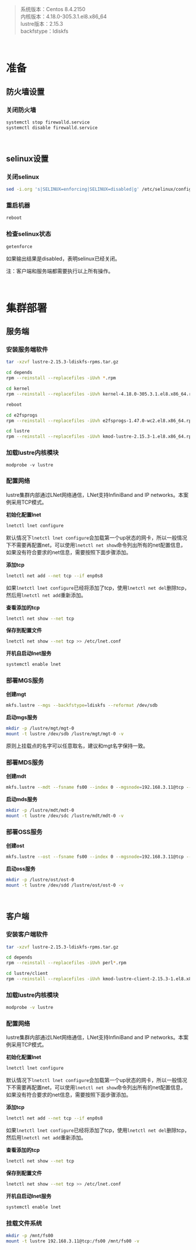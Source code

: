 > 系统版本：Centos 8.4.2150  
> 内核版本：4.18.0-305.3.1.el8.x86_64  
> lustre版本：2.15.3  
> backfstype：ldiskfs  

&nbsp;
# 准备
## 防火墙设置
### 关闭防火墙
```bash
systemctl stop firewalld.service
systemctl disable firewalld.service
```

&nbsp;
## selinux设置
### 关闭selinux
```bash
sed -i.org 's|SELINUX=enforcing|SELINUX=disabled|g' /etc/selinux/config
```

### 重启机器
```bash
reboot
```

### 检查selinux状态
```bash
getenforce
```
如果输出结果是disabled，表明selinux已经关闭。

注：客户端和服务端都需要执行以上所有操作。

&nbsp;
&nbsp;
# 集群部署
## 服务端
### 安装服务端软件
```bash
tar -xzvf lustre-2.15.3-ldiskfs-rpms.tar.gz

cd depends
rpm --reinstall --replacefiles -iUvh *.rpm

cd kernel
rpm --reinstall --replacefiles -iUvh kernel-4.18.0-305.3.1.el8.x86_64.rpm kernel-modules-4.18.0-305.3.1.el8.x86_64.rpm kernel-core-4.18.0-305.3.1.el8.x86_64.rpm kernel-devel-4.18.0-305.3.1.el8.x86_64.rpm kernel-headers-4.18.0-305.3.1.el8.x86_64.rpm kernel-modules-internal-4.18.0-305.3.1.el8.x86_64.rpm kernel-modules-extra-4.18.0-305.3.1.el8.x86_64.rpm

reboot

cd e2fsprogs
rpm --reinstall --replacefiles -iUvh e2fsprogs-1.47.0-wc2.el8.x86_64.rpm e2fsprogs-devel-1.47.0-wc2.el8.x86_64.rpm e2fsprogs-libs-1.47.0-wc2.el8.x86_64.rpm e2fsprogs-static-1.47.0-wc2.el8.x86_64.rpm libcom_err-1.47.0-wc2.el8.x86_64.rpm libcom_err-devel-1.47.0-wc2.el8.x86_64.rpm libss-1.47.0-wc2.el8.x86_64.rpm libss-devel-1.47.0-wc2.el8.x86_64.rpm

cd lustre
rpm --reinstall --replacefiles -iUvh kmod-lustre-2.15.3-1.el8.x86_64.rpm kmod-lustre-osd-ldiskfs-2.15.3-1.el8.x86_64.rpm lustre-2.15.3-1.el8.x86_64.rpm lustre-devel-2.15.3-1.el8.x86_64.rpm lustre-osd-ldiskfs-mount-2.15.3-1.el8.x86_64.rpm lustre-resource-agents-2.15.3-1.el8.x86_64.rpm
```

### 加载lustre内核模块
```
modprobe -v lustre
```

### 配置网络
lustre集群内部通过LNet网络通信，LNet支持InfiniBand and IP networks。本案例采用TCP模式。

**初始化配置lnet**
```bash
lnetctl lnet configure
```
默认情况下`lnetctl lnet configure`会加载第一个up状态的网卡，所以一般情况下不需要再配置net，可以使用`lnetctl net show`命令列出所有的net配置信息，如果没有符合要求的net信息，需要按照下面步骤添加。

**添加tcp**
```bash
lnetctl net add --net tcp --if enp0s8
```
如果`lnetctl lnet configure`已经将添加了tcp，使用`lnetctl net del`删除tcp，然后用`lnetctl net add`重新添加。

**查看添加的tcp**
```bash
lnetctl net show --net tcp
```

**保存到配置文件**
```bash
lnetctl net show --net tcp >> /etc/lnet.conf
```

**开机自启动lnet服务**
```bash
systemctl enable lnet
```

### 部署MGS服务
**创建mgt**
```bash
mkfs.lustre --mgs --backfstype=ldiskfs --reformat /dev/sdb
```

**启动mgs服务**
```bash
mkdir -p /lustre/mgt/mgt-0
mount -t lustre /dev/sdb /lustre/mgt/mgt-0 -v
```
原则上挂载点的名字可以任意取名，建议和mgt名字保持一致。

### 部署MDS服务
**创建mdt**
```bash
mkfs.lustre --mdt --fsname fs00 --index 0 --mgsnode=192.168.3.11@tcp --backfstype=ldiskfs --reformat /dev/sdc
```

**启动mds服务**
```bash
mkdir -p /lustre/mdt/mdt-0
mount -t lustre /dev/sdc /lustre/mdt/mdt-0 -v
```

### 部署OSS服务
**创建ost**
```bash
mkfs.lustre --ost --fsname fs00 --index 0 --mgsnode=192.168.3.11@tcp --backfstype=ldiskfs --reformat /dev/sdd
```

**启动oss服务**
```bash
mkdir -p /lustre/ost/ost-0
mount -t lustre /dev/sdd /lustre/ost/ost-0 -v
```

&nbsp;
## 客户端
### 安装客户端软件
```bash
tar -xzvf lustre-2.15.3-ldiskfs-rpms.tar.gz

cd depends
rpm --reinstall --replacefiles -iUvh perl*.rpm

cd lustre/client
rpm --reinstall --replacefiles -iUvh kmod-lustre-client-2.15.3-1.el8.x86_64.rpm kmod-lustre-client-2.15.3-1.el8.x86_64.rpm
```

### 加载lustre内核模块
```bash
modprobe -v lustre
```

### 配置网络
lustre集群内部通过LNet网络通信，LNet支持InfiniBand and IP networks。本案例采用TCP模式。

**初始化配置lnet**
```bash
lnetctl lnet configure
```
默认情况下`lnetctl lnet configure`会加载第一个up状态的网卡，所以一般情况下不需要再配置net，可以使用`lnetctl net show`命令列出所有的net配置信息，如果没有符合要求的net信息，需要按照下面步骤添加。

**添加tcp**
```bash
lnetctl net add --net tcp --if enp0s8
```
如果`lnetctl lnet configure`已经将添加了tcp，使用`lnetctl net del`删除tcp，然后用`lnetctl net add`重新添加。

**查看添加的tcp**
```bash
lnetctl net show --net tcp
```

**保存到配置文件**
```bash
lnetctl net show --net tcp >> /etc/lnet.conf
```

**开机自启动lnet服务**
```bash
systemctl enable lnet
```

### 挂载文件系统
```bash
mkdir -p /mnt/fs00
mount -t lustre 192.168.3.11@tcp:/fs00 /mnt/fs00 -v
```